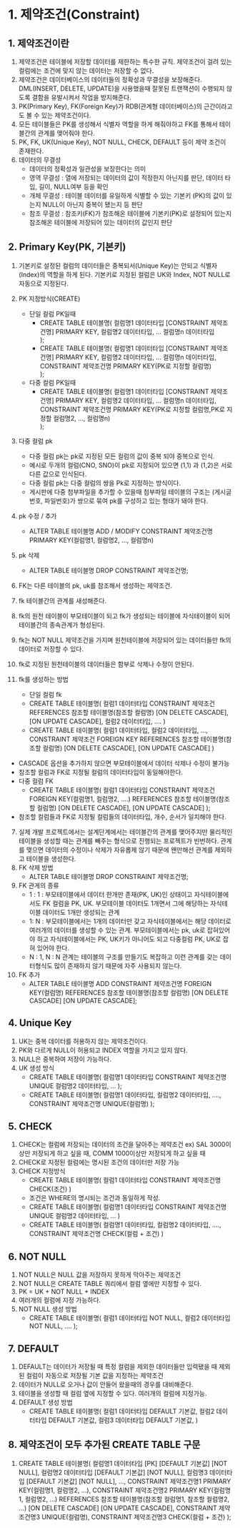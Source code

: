 # 1. 제약조건(Constraint)
## 1. 제약조건이란
1. 제약조건은 테이블에 저장할 데이터를 제한하는 특수한 규칙. 제약조건이 걸려 있는 컬럼에는 조건에 맞지 않는 데이터는 저장할 수 없다. 
2. 제약조건은 데이터베이스의 데이터들의 정확성과 무결성을 보장해준다. DML(INSERT, DELETE, UPDATE)을 사용했을때 잘못된 트랜잭션이 수행되지 않도록
결함을 유발시켜서 작업을 방지해준다. 
3. PK(Primary Key), FK(Foreign Key)가 RDB(관계형 데이터베이스)의 근간이라고도 볼 수 있는 제약조건이다. 
4. 모든 테이블들은 PK를 생성해서 식별자 역할을 하게 해줘야하고 FK를 통해서 테이블간의 관계를 맺어줘야 한다. 
5. PK, FK, UK(Unique Key), NOT NULL, CHECK, DEFAULT 등이 제약 조건이 존재한다.
6. 데이터의 무결성 
    - 데이터의 정확성과 일관성을 보장한다는 의미
    - 영역 무결성 : 열에 저장되는 데이터의 값이 적정한지 아닌지를 판단, 데이터 타입, 길이, NULL여부 등을 확인 
    - 개체 무결성 : 테이블 데이터를 유일하게 식별할 수 있는 기본키 (PK)의 값이 있는지 NULL이 아닌지 중복이 됐는지 등 판단 
    - 참조 무결성 : 참조키(FK)가 참조해온 테이블에 기본키(PK)로 설정되어 있는지 참조해온 테이블에 저장되어 있는 데이터의 값인지 판단 

## 2. Primary Key(PK, 기본키)
1. 기본키로 설정된 컬럼의 데이터들은 중복되서(Unique Key)는 안되고 식별자(Index)의 역할을 하게 된다. 기본키로 지정된 컬럼은 UK와 Index, NOT NULL로 자동으로 지정된다. 
2. PK 지정방식(CREATE)
    - 단일 컬럼 PK일때 
        - CREATE TABLE 테이블명(
            컬럼명1 데이터타입 [CONSTRAINT 제약조건명] PRIMARY KEY,
            컬럼명2 데이터타입,
            ...
            컬럼명n 데이터타입    
        );  
        - CREATE TABLE 테이블명(
            컬럼명1 데이터타입 [CONSTRAINT 제약조건명] PRIMARY KEY,
            컬럼명2 데이터타입,
            ...
            컬럼명n 데이터타입,
            CONSTRAINT 제약조건명 PRIMARY KEY(PK로 지정할 컬럼명)    
        ); 
    - 다중 컬럼 PK일때 
        - CREATE TABLE 테이블명(
            컬럼명1 데이터타입 [CONSTRAINT 제약조건명] PRIMARY KEY,
            컬럼명2 데이터타입,
            ...
            컬럼명n 데이터타입,
            CONSTRAINT 제약조건명 PRIMARY KEY(PK로 지정할 컬럼명,PK로 지정할 컬럼명2, ..., 컬럼명n)    
        ); 
3. 다중 컬럼 pk
    - 다중 컬럼 pk는 pk로 지정된 모든 컬럼의 값이 중복 되야 중복으로 인식. 
    - 예시로 두개의 컬럼(CNO, SNO)이 pk로 지정되어 있으면 (1,1) 과 (1,2)은 서로 다른 값으로 인식된다. 
    - 다중 컬럼 pk는 다중 컬럼의 쌍을 Pk로 지정하는 방식이다. 
    - 게시판에 다중 첨부파일을 추가할 수 있을때 첨부파일 테이블의 구조는 (게시글번호, 파일번호)가 쌍으로 묶여 pk를 구성하고 있는 형태가 돼야 한다. 
4. pk 수정 / 추가
    - ALTER TABLE 테이블명
        ADD / MODIFY CONSTRAINT 제약조건명 PRIMARY KEY(컬럼명1, 컬럼명2, ..., 컬럼명n)
5. pk 삭제 
    - ALTER TABLE 테이블명
        DROP CONSTRAINT 제약조건명;

1. FK는 다른 테이블의 pk, uk를 참조해서 생성하는 제약조건. 
2. fk 테이블간의 관계를 새성해준다.
3. fk의 원천 테이블이 부모테이블이 되고 fk가 생성되는 테이블에 자식테이블이 되어 테이블간의 종속관계가 형성된다.
4. fk는 NOT NULL 제약조건을 가지며 원천테이블에 저장되어 있는 데이터들만 fk의 데이터로 저장할 수 있다.
5. fk로 지정된 원천테이블의 데이터들은 함부로 삭제나 수정이 안된다.
6. fk를 생성하는 방법
    - 단일 컬럼 fk
    - CREATE TABLE 테이블명(
            컬럼1 데이터타입 CONSTRAINT 제약조건 
                         REFERENCES 참조할 테이블명(참조할 컬럼명)
                         [ON DELETE CASCADE],
                         [ON UPDATE CASCADE],
            컬럼2 데이터타입,
            ....
    )
    - CREATE TABLE 테이블명(
            컬럼1 데이터타입,
            컬럼2 데이터타입,
            ...,
            CONSTRAINT 제약조건 FOREIGN KEY
                         REFERENCES 참조할 테이블명(참조할 컬럼명)
                         [ON DELETE CASCADE],
                         [ON UPDATE CASCADE]
    )
- CASCADE 옵션을 추가하지 않으면 부모테이블에서 데이터 삭제나 수정이 불가능
- 참조할 컬럼과 FK로 지정될 컬럼의 데이터타입이 동일해야한다.
- 다중 컬럼 FK
    - CREATE TABLE 테이블명(
            컬럼1 데이터타입 CONSTRAINT 제약조건 FOREIGN KEY(컬럼명1, 컬럼명2, ....)
                         REFERENCES 참조할 테이블명(참조할 컬럼명)
                         [ON DELETE CASCADE],
                         [ON UPDATE CASCADE]
             );
- 참조할 컬럼들과 FK로 지정될 컬럼들의 데이터타입, 개수, 순서가 일치해야 한다.
7. 실제 개발 프로젝트에서는 설계단계에서는 테이블간의 관계를 맺어주지만 물리적인 테이블을 생성할 때는 관계를 빼주는 형식으로 진행되는 프로젝트가 빈번하다. 관계를 맺으면 데이터의 수정이나 삭제가 자유롭제 않기 때문에 왠만해선 관계를 제외하고 테이블을 생성한다. 
8. FK 삭제 방법
    - ALTER TABLE 테이블명
        DROP CONSTRAINT 제약조건명; 
9. FK 관게의 종류
    - 1 : 1 : 부모테이블에서 데이터 한개만 존재(PK, UK)인 상태이고 자식테이블에서도 FK 컬럼을 PK, UK. 부모테이블 데이터도 1개면서 그에 해당하는 자식테이블 데이터도 1개만 생성되는 관계 
    - 1: N : 부모테이블에서는 1개의 데이터만 갖고 자식테이블에서는 해당 데이터로 여러개의 데이터를 생성할 수 있는 관계. 부모테이블에서는 pk, uk로 잡혀있어야 하고 자식테이블에서는 PK, UK키가 아니어도 되고 다중컬럼 PK, UK로 잡혀 있어야 한다. 
    - N : 1, N : N 관계는 테이블의 구조를 만들기도 복잡하고 이런 관계를 갖는 데이터형식도 많이 존재하지 않기 때문에 자주 사용되지 않는다. 
10. FK 추가 
    - ALTER TABLE 테이블명
        ADD CONSTRAINT 제약조건명 FOREIGN KEY(컬럼명)
            REFERENCES 참조할 테이블명(참조할 컬럼명)
            [ON DELETE CASCADE]
            [ON UPDATE CASCADE]; 

## 4. Unique Key
1. UK는 중복 데이터를 허용하지 않는 제약조건이다. 
2. PK와 다르게 NULL이 허용되고 INDEX 역할을 가지고 있지 않다. 
3. NULL은 중복하여 저장이 가능하다. 
4. UK 생성 방식 
    - CREATE TABLE 테이블명(
        컬럼명1 데이터타입 CONSTRAINT 제약조건명 UNIQUE
        컬럼명2 데이터타입,
        ... 
    );
    - CREATE TABLE 테이블명(
        컬럼명1 데이터타입,
        컬럼명2 데이터타입,
        ....,
        CONSTRAINT 제약조건명 UNIQUE(컬럼명)
    ); 

## 5. CHECK 
1. CHECK는 컬럼에 저장되는 데이터의 조건을 달아주는 제약조건 
    ex) SAL 3000이상만 저장되게 하고 싶을 때, 
        COMM 1000이상만 저장되게 하고 싶을 때 
2. CHECK로 지정된 컬럼에는 명시된 조건의 데이터만 저장 가능 
3. CHECK 지정방식
    - CREATE TABLE 테이블명(
            컬럼1 데이터타입 CONSTRAINT 제약조건명 CHECK(조건)
    )
    - 조건은 WHERE의 명시되는 조건과 동일하게 작성. 
    - CREATE TABLE 테이블명(
        컬럼명1 데이터타입 CONSTRAINT 제약조건명 UNIQUE
        컬럼명2 데이터타입,
        ... 
    )
    - CREATE TABLE 테이블명(
        컬럼명1 데이터타입,
        컬럼명2 데이터타입,
        ....,
        CONSTRAINT 제약조건명 CHECK(컬럼 + 조건)
    ) 

## 6. NOT NULL
1. NOT NULL은 NULL 값을 저장하지 못하게 막아주는 제약조건 
2. NOT NULL은 CREATE TABLE 쿼리에서 컬럼 옆에만 지정할 수 있다. 
3. PK = UK + NOT NULL + INDEX 
4. 여러개의 컬럼에 지정 가능하다. 
5. NOT NULL 생성 방법 
    - CREATE TABLE 테이블명(
            컬럼1 데이터타입 NOT NULL,
            컬럼2 데이터타입 NOT NULL,
            ....
    ); 

## 7. DEFAULT
1. DEFAULT는 데이터가 저장될 때 특정 컬럼을 제외한 데이터들만 입력됐을 때 제외된 컬럼이 자동으로 저장될 기본 값을 지정하는 제약조건 
2. 데이터가 NULL로 오거나 값이 안들어 왔을때의 경우를 대비해준다. 
3. 테이블을 생성할 때 컬럼 옆에 지정할 수 있다. 여러개의 컬럼에 지정가능. 
4. DEFAULT 생성 방법
    - CREATE TABLE 테이블명(
        컬럼1 데이터타입 DEFAULT 기본값, 
        컬럼2 데이터타입 DEFAULT 기본값, 
        컬럼3 데이터타입 DEFAULT 기본값, 
    )

## 8. 제약조건이 모두 추가된 CREATE TABLE 구문 
1. CREATE TABLE 테이블명(
    컬럼명1 데이터타입 [PK] [DEFAULT 기본값] [NOT NULL],
    컬럼명2 데이터타입 [DEFAULT 기본값] [NOT NULL],
    컬럼명3 데이터타입 [DEFAULT 기본값] [NOT NULL],
    ...,
    CONSTRAINT 제약조건명1 PRIMARY KEY(컬럼명1, 컬럼명2, ...),
    CONSTRAINT 제약조건명2 PRIMARY KEY(컬럼명1, 컬럼명2, ...)
        REFERENCES 참조할 테이블명(참조할 컬럼명1, 참조할 컬럼명2, ...)
        [ON DELETE CASCADE]
        [ON UPDATE CASCADE],
    CONSTRAINT 제약조건명3 UNIQUE(컬럼명),
    CONSTRAINT 제약조건명3 CHECK(컬럼 + 조건)
);

